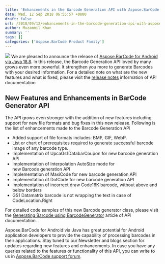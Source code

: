 ```yaml
---
title: 'Enhancements in the Barcode Generation API with Aspose.BarCode for Android via Java 18.8'
date: Wed, 12 Sep 2018 06:55:57 +0000
draft: false
url: /2018/09/12/enhancements-in-the-barcode-generation-api-with-aspose.barcode-for-android-via-java-18.8/
author: Muzammil Khan
summary: ''
tags: []
categories: ['Aspose.BarCode Product Family']
---
```


![](https://blog.aspose.com/wp-content/uploads/sites/2/2018/06/aspose.barcode-for-android-via-java-128x128.png) We are pleased to announce the release of [Aspose.BarCode for Android via Java 18.8][1]. In this release, the Barcode Generation API loved by many grows even more powerful. It strengthen you more to generate Barcodes with your desired information. For a detailed note on what are the new features and what is fixed, please visit the [release notes][2] information of API documentation

## New Features and Enhancements in BarCode Generator API

The API grows even stronger with the addition of new features including support for new file formats and bug fixes in this new release. Following is the list of enhancements made to the Barcode Generation API

*   Added support of file formats includes: BMP, GIF, WebP.
*   List or chart of prerequisites required to generate successful barcode image of any barcode type.
*   Implementation of UpcaGs1DatabarCoupon for new barcode generation API
*   Implementation of Interpolation AutoSize mode for new Barcode generation API
*   Implementation of MaxiCode for new barcode generation API
*   Implementation of DotCode for new barcode generation API
*   Implementation of incorrect draw Code16K barcode, without above and below borders
*   GS1 Datamatrix barcode is not wrapping the text in case of CodeLocation.Right

For detailed code samples of this new Barcode generator class, please visit the [Generating Barcode using BarcodeGenerator][3] article of API documentation.  
  
Aspose.BarCode for Android via Java has great potential for Android application developers to provide the capability of processing barcodes in their applications. Stay tuned to our Newsletter and blogs section for updates regarding new features and enhancements. In case you have any queries related to the features or functionality of this API, you can write to us in [Aspose.BarCode support forum][4].




[1]: https://downloads.aspose.com/barcode/androidjava/new-releases/aspose.barcode-for-android-via-java-18.8/
[2]: https://docs.aspose.com/display/barcodejava/Aspose.BarCode+for+Android+via+Java+18.8
[3]: https://docs.aspose.com/display/barcodejava/Generating+BarCode+using+New+BarCode+Generation+API
[4]: https://forum.aspose.com/c/barcode




